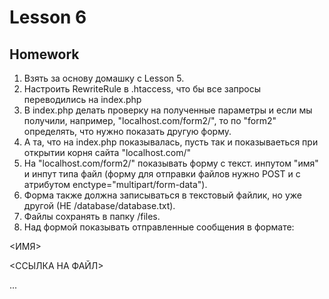 # Lesson 6

## Homework
1. Взять за основу домашку с Lesson 5.
2. Настроить RewriteRule в .htaccess, что бы все запросы переводились на index.php
3. В index.php делать проверку на полученные параметры и если мы получили, например, "localhost.com/form2/", то по "form2" определять, что нужно показать другую форму. 
4. А та, что на index.php показывалась, пусть так и показываеться при открытии корня сайта "localhost.com/"
5. На "localhost.com/form2/" показывать форму с текст. инпутом "имя" и инпут типа файл (форму для отправки файлов нужно POST и с атрибутом enctype="multipart/form-data").
6. Форма также должна записываться в текстовый файлик, но уже другой (НЕ /database/database.txt).
7. Файлы сохранять в папку /files.
8. Над формой показывать отправленные сообщения в формате:

<ИМЯ>

<ССЫЛКА НА ФАЙЛ>

...
